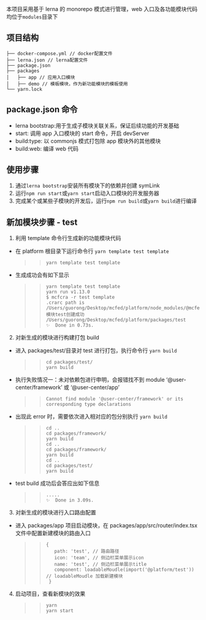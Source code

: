 本项目采用基于 lerna 的 monorepo 模式进行管理，web 入口及各功能模块代码均位于`modules`目录下

## 项目结构

```
├── docker-compose.yml // docker配置文件
├── lerna.json // lerna配置文件
├── package.json
├── packages
│   ├── app // 应用入口模块
│   ├── demo // 模板模块，作为新功能模块的模板使用
└── yarn.lock
```

## package.json 命令

- lerna bootstrap:用于生成子模块关联关系，保证后续功能的开发基础
- start: 调用 app 入口模块的 start 命令，开启 devServer
- build:type: 以 commonjs 模式打包除 app 模块外的其他模块
- build:web: 编译 web 代码

## 使用步骤

1. 通过`lerna bootstrap`安装所有模块下的依赖并创建 symLink
2. 运行`npm run start`或`yarn start`启动入口模块的开发服务器
3. 完成某个或某些子模块的开发后，运行`npm run build`或`yarn build`进行编译

## 新加模块步骤 - test

1. 利用 template 命令行生成新的功能模块代码

- 在 platform 根目录下运行命令行 `yarn template test template`
  > > ```
  > > yarn template test template
  > > ```
- 生成成功会有如下显示
  > > ```
  > > yarn template test template
  > > yarn run v1.13.0
  > > $ mcfcra -r test template
  > > .crarc path is  /Users/guorong/Desktop/mcfed/platform/node_modules/@mcfed/cra/.crarc
  > > 模块test创建成功 /Users/guorong/Desktop/mcfed/platform/packages/test
  > > ✨  Done in 0.73s.
  > > ```

2. 对新生成的模块进行构建打包 build

- 进入 packages/test/目录对 test 进行打包，执行命令行 `yarn build`
  > > ```
  > > cd packages/test/
  > > yarn build
  > > ```
- 执行失败情况一：未对依赖包进行申明，会报错找不到 module ‘@user-center/framework’ 或 ‘@user-center/app’
  > > ```
  > > Cannot find module '@user-center/framework' or its corresponding type declarations
  > > ```
- 出现此 error 时，需要依次进入相对应的包分别执行 `yarn build`
  > > ```
  > > cd ..
  > > cd packages/framework/
  > > yarn build
  > > cd ..
  > > cd packages/framework/
  > > yarn build
  > > cd ..
  > > cd packages/test/
  > > yarn build
  > > ```
- test build 成功后会答应出如下信息
  > > ```
  > > .....
  > > ✨  Done in 3.09s.
  > > ```

3. 对新生成的模块进行入口路由配置

- 进入 packages/app 项目启动模块，在 packages/app/src/router/index.tsx 文件中配置新建模块的路由入口
  > > ```
  > > {
  > >    path: 'test', // 路由路径
  > >    icon: 'team', // 侧边栏菜单展示icon
  > >    name: 'test', // 侧边栏菜单展示title
  > >    component: loadableMoudle(import('@platform/test')) // loadableMoudle 加载新建模块
  > >  }
  > > ```

4. 启动项目，查看新模块的效果
   > > ```
   > > yarn
   > > yarn start
   > > ```
